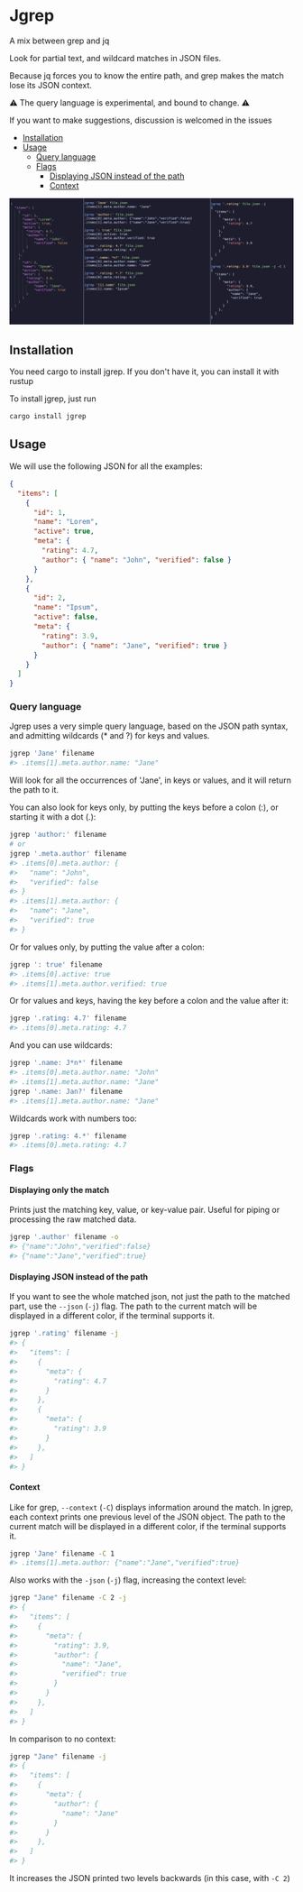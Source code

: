 # Jgrep

A mix between grep and jq

Look for partial text, and wildcard matches in JSON files.

Because jq forces you to know the entire path, and grep makes the match lose its JSON context.

⚠️ The query language is experimental, and bound to change. ⚠️

If you want to make suggestions, discussion is welcomed in the issues


- [Installation](#Installation)
- [Usage](#Usage)
  - [Query language](#Query-language)
  - [Flags](#Flags)
    - [Displaying JSON instead of the path](#Displaying-JSON-instead-of-the-path)
    - [Context](#Context)

![Image](image.png)

## Installation
You need cargo to install jgrep. If you don't have it, you can install it with rustup

To install jgrep, just run
```bash
cargo install jgrep
```


## Usage
We will use the following JSON for all the examples:
```json
{
  "items": [
    {
      "id": 1,
      "name": "Lorem",
      "active": true,
      "meta": {
        "rating": 4.7,
        "author": { "name": "John", "verified": false }
      }
    },
    {
      "id": 2,
      "name": "Ipsum",
      "active": false,
      "meta": {
        "rating": 3.9,
        "author": { "name": "Jane", "verified": true }
      }
    }
  ]
}
```

### Query language
Jgrep uses a very simple query language, based on the JSON path syntax, and admitting wildcards (* and ?) for keys and values.
<!-- Test: query_lang_simple -->
```bash
jgrep 'Jane' filename
#> .items[1].meta.author.name: "Jane"
```

Will look for all the occurrences of 'Jane', in keys or values, and it will return the path to it.

You can also look for keys only, by putting the keys before a colon (:), or starting it with a dot (.):
<!-- Test: query_lang_keys -->
```bash
jgrep 'author:' filename
# or
jgrep '.meta.author' filename
#> .items[0].meta.author: { 
#>   "name": "John", 
#>   "verified": false 
#> }
#> .items[1].meta.author: {
#>   "name": "Jane",
#>   "verified": true 
#> }
```

Or for values only, by putting the value after a colon:
<!-- Test: query_lang_values -->
```bash
jgrep ': true' filename
#> .items[0].active: true
#> .items[1].meta.author.verified: true
```

Or for values and keys, having the key before a colon and the value after it:
<!-- Test: query_lang_values_and_keys -->
```bash
jgrep '.rating: 4.7' filename
#> .items[0].meta.rating: 4.7
```

And you can use wildcards:
<!-- Test: query_lang_wildcard -->
```bash
jgrep '.name: J*n*' filename
#> .items[0].meta.author.name: "John"
#> .items[1].meta.author.name: "Jane"
jgrep '.name: Jan?' filename
#> .items[1].meta.author.name: "Jane"
```

Wildcards work with numbers too:
<!-- Test: query_lang_wildcard_number -->
```bash
jgrep '.rating: 4.*' filename
#> .items[0].meta.rating: 4.7
```

### Flags
#### Displaying only the match
Prints just the matching key, value, or key-value pair. Useful for piping or processing the raw matched data.
<!-- Test: flags_only -->
```bash
jgrep '.author' filename -o
#> {"name":"John","verified":false}
#> {"name":"Jane","verified":true}
```

#### Displaying JSON instead of the path
If you want to see the whole matched json, not just the path to the matched part, use the ``--json`` (``-j``) flag.
The path to the current match will be displayed in a different color, if the terminal supports it.
<!-- Test: flags_json -->
```bash
jgrep '.rating' filename -j
#> {
#>   "items": [
#>     {
#>       "meta": {
#>         "rating": 4.7
#>       }
#>     },
#>     {
#>       "meta": {
#>         "rating": 3.9
#>       }
#>     },
#>   ]
#> }
```

#### Context
Like for grep, ``--context`` (``-C``) displays information around the match. In jgrep, each context prints one previous level of the JSON object.
The path to the current match will be displayed in a different color, if the terminal supports it.
<!-- Test: context -->
```bash
jgrep 'Jane' filename -C 1
#> .items[1].meta.author: {"name":"Jane","verified":true}
```

Also works with the ``-json`` (``-j``) flag, increasing the context level:
<!-- Test: context_json -->
```bash
jgrep "Jane" filename -C 2 -j
#> {
#>   "items": [
#>     {
#>       "meta": {
#>         "rating": 3.9,
#>         "author": {
#>           "name": "Jane",
#>           "verified": true
#>         }
#>       }
#>     },
#>   ]
#> }
```

In comparison to no context:
<!-- Test: no_context_json -->
```bash
jgrep "Jane" filename -j
#> {
#>   "items": [
#>     {
#>       "meta": {
#>         "author": {
#>           "name": "Jane"
#>         }
#>       }
#>     },
#>   ]
#> }
```
It increases the JSON printed two levels backwards (in this case, with ``-C 2``)

<!-- #### Ignore case -->
<!-- You can use the ``--ignore-case`` (``-i``) flag to ignore the case of the query. -->
<!-- ```bash -->
<!-- jgrep 'jane' filename -i -->
<!-- #> .items[1].meta.author.name: "Jane" -->
<!-- ``` -->
